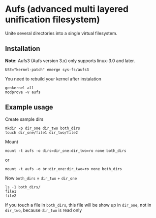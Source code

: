 # Aufs (advanced multi layered unification filesystem)

Unite several directories into a single virtual filesystem.

## Installation

**Note:** Aufs3 (Aufs version 3.x) only supports linux-3.0 and later.

	USE="kernel-patch" emerge sys-fs/aufs3

You need to rebuild your kernel after instalation

	genkernel all
	modprove -v aufs

## Example usage

Create sample dirs

	mkdir -p dir_one dir_two both_dirs
	touch dir_one/file1 dir_two/file2

Mount

	mount -t aufs -o dirs=dir_one:dir_two=ro none both_dirs

or

	mount -t aufs -o br:dir_one:dir_two=ro none both_dirs

Now `both_dirs` = `dir_two` + `dir_one`

	ls -1 both_dirs/
	file1
	file2


If you touch a file in `both_dirs`, this file will be show up in `dir_one`, not in `dir_two`, because `dir_two` is read only